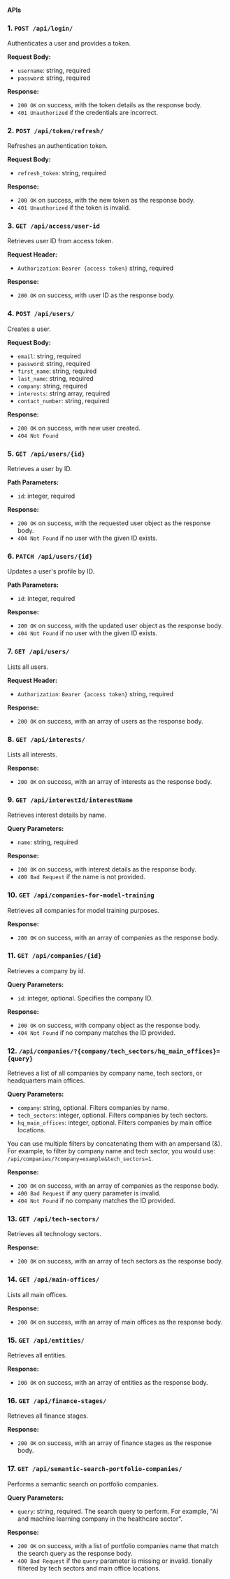 #### APIs
### 1. `POST /api/login/`
Authenticates a user and provides a token.

**Request Body:**

- `username`: string, required
- `password`: string, required

**Response:**

- `200 OK` on success, with the token details as the response body.
- `401 Unauthorized` if the credentials are incorrect.

### 2. `POST /api/token/refresh/`
Refreshes an authentication token.

**Request Body:**

- `refresh_token`: string, required

**Response:**

- `200 OK` on success, with the new token as the response body.
- `401 Unauthorized` if the token is invalid.

### 3. `GET /api/access/user-id`
Retrieves user ID from access token.

**Request Header:**

- `Authorization`: `Bearer {access token}` string, required

**Response:**

- `200 OK` on success, with user ID as the response body.

### 4. `POST /api/users/`
Creates a user.

**Request Body:**

- `email`: string, required
- `password`: string, required
- `first_name`: string, required
- `last_name`: string, required
- `company`: string, required
- `interests`: string array, required
- `contact_number`: string, required

**Response:**

- `200 OK` on success, with new user created.
- `404 Not Found`

### 5. `GET /api/users/{id}`
Retrieves a user by ID.

**Path Parameters:**

- `id`: integer, required

**Response:**

- `200 OK` on success, with the requested user object as the response body.
- `404 Not Found` if no user with the given ID exists.

### 6. `PATCH /api/users/{id}`
Updates a user's profile by ID.

**Path Parameters:**

- `id`: integer, required

**Response:**

- `200 OK` on success, with the updated user object as the response body.
- `404 Not Found` if no user with the given ID exists.

### 7. `GET /api/users/`
Lists all users.

**Request Header:**

- `Authorization`: `Bearer {access token}` string, required

**Response:**

- `200 OK` on success, with an array of users as the response body.

### 8. `GET /api/interests/`
Lists all interests.

**Response:**

- `200 OK` on success, with an array of interests as the response body.

### 9. `GET /api/interestId/interestName`
Retrieves interest details by name.

**Query Parameters:**

- `name`: string, required

**Response:**

- `200 OK` on success, with interest details as the response body.
- `400 Bad Request` if the name is not provided.

### 10. `GET /api/companies-for-model-training`
Retrieves all companies for model training purposes.

**Response:**

- `200 OK` on success, with an array of companies as the response body.

### 11. `GET /api/companies/{id}`
Retrieves a company by id.

**Query Parameters:**
- `id`: integer, optional. Specifies the company ID.

**Response:**
- `200 OK` on success, with company object as the response body.
- `404 Not Found` if no company matches the ID provided.

### 12. `/api/companies/?{company/tech_sectors/hq_main_offices}={query}`
Retrieves a list of all companies by company name, tech sectors, or headquarters main offices.

**Query Parameters:**
- `company`: string, optional. Filters companies by name.
- `tech_sectors`: integer, optional. Filters companies by tech sectors.
- `hq_main_offices`: integer, optional. Filters companies by main office locations.

You can use multiple filters by concatenating them with an ampersand (&). For example, to filter by company name and tech sector, you would use: `/api/companies/?company=example&tech_sectors=1`.

**Response:**
- `200 OK` on success, with an array of companies as the response body.
- `400 Bad Request` if any query parameter is invalid.
- `404 Not Found` if no company matches the ID provided.

### 13. `GET /api/tech-sectors/`
Retrieves all technology sectors.

**Response:**

- `200 OK` on success, with an array of tech sectors as the response body.

### 14. `GET /api/main-offices/`
Lists all main offices.

**Response:**

- `200 OK` on success, with an array of main offices as the response body.

### 15. `GET /api/entities/`
Retrieves all entities.

**Response:**

- `200 OK` on success, with an array of entities as the response body.

### 16. `GET /api/finance-stages/`
Retrieves all finance stages.

**Response:**

- `200 OK` on success, with an array of finance stages as the response body.


### 17. `GET /api/semantic-search-portfolio-companies/`

Performs a semantic search on portfolio companies.

**Query Parameters:**

- `query`: string, required. The search query to perform. For example, "AI and machine learning company in the healthcare sector".

**Response:**

- `200 OK` on success, with a list of portfolio companies name that match the search query as the response body.
- `400 Bad Request` if the `query` parameter is missing or invalid.
tionally filtered by tech sectors and main office locations.
